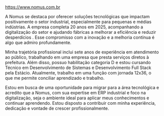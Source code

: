https://www.nomus.com.br



A Nomus se destaca por oferecer soluções tecnológicas que impactam positivamente o setor industrial, especialmente para pequenas e médias indústrias. A empresa completa 20 anos em 2025, acompanhando a digitalização do setor e ajudando fábricas a melhorar a eficiência e reduzir desperdícios . Esse compromisso com a inovação e a melhoria contínua é algo que admiro profundamente.


Minha trajetória profissional inclui sete anos de experiência em atendimento ao público, trabalhando em uma empresa que presta serviços diretos à prefeitura. Além disso, possuo habilitação categoria D e estou cursando Técnico em Desenvolvimento de Sistemas e Desenvolvimento Full Stack pela Estácio. Atualmente, trabalho em uma função com jornada 12x36, o que me permite conciliar aprendizado e trabalho.

Estou em busca de uma oportunidade para migrar para a área tecnológica e acredito que a Nomus, com sua expertise em ERP industrial e foco na digitalização, seja o ambiente ideal para aplicar meus conhecimentos e continuar aprendendo. Estou disposto a contribuir com minha experiência, dedicação e vontade de crescer profissionalmente.